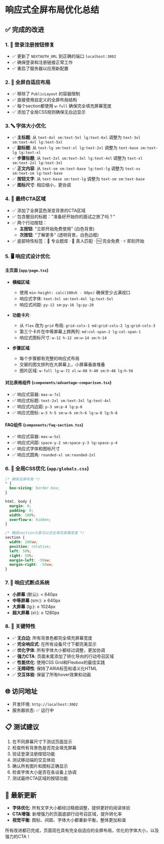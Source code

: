 # 响应式全屏布局优化总结

## ✅ 完成的改进

### 1. 🔗 登录注册按钮修复
- ✅ 更新了 `NEXTAUTH_URL` 到正确的端口 `localhost:3002`
- ✅ 确保登录和注册链接正常工作
- ✅ 重启了服务器以应用新配置

### 2. 📐 全屏自适应布局
- ✅ 移除了 `PublicLayout` 的容器限制
- ✅ 直接使用自定义的全屏布局结构
- ✅ 每个section都使用 `w-full` 确保完全填充屏幕宽度
- ✅ 添加了全局CSS规则确保无白边显示

### 3. 🔤 字体大小优化
- ✅ **主标题**: 从 `text-4xl sm:text-5xl lg:text-6xl` 调整为 `text-3xl sm:text-4xl lg:text-5xl`
- ✅ **副标题**: 从 `text-lg sm:text-xl lg:text-2xl` 调整为 `text-base sm:text-lg lg:text-xl`
- ✅ **步骤标题**: 从 `text-2xl sm:text-3xl lg:text-4xl` 调整为 `text-xl sm:text-2xl lg:text-3xl`
- ✅ **正文内容**: 从 `text-sm sm:text-base lg:text-lg` 调整为 `text-xs sm:text-sm lg:text-base`
- ✅ **按钮文字**: 从 `text-base sm:text-lg` 调整为 `text-sm sm:text-base`
- ✅ **图标尺寸**: 相应缩小，更协调

### 4. 🎯 最终CTA区域
- ✅ 添加了全屏蓝色渐变背景的CTA区域
- ✅ 包含醒目的标题："准备好开始你的面试之旅了吗？"
- ✅ 两个行动按钮：
  - **主按钮**: "立即开始免费使用" (白色背景)
  - **次按钮**: "了解更多" (透明背景，白色边框)
- ✅ 底部特性标签：🎯 专业题库 · 💼 真人匹配 · 🆓 完全免费 · ⚡ 即刻开始

### 5. 🖥️ 响应式设计优化

#### 主页面 (`app/page.tsx`)
- **横幅区域**: 
  - 使用 `min-height: calc(100vh - 80px)` 确保至少占满视口
  - 响应式字体: `text-3xl sm:text-4xl lg:text-5xl`
  - 响应式间距: `py-12 sm:py-16 lg:py-20`
  
- **功能卡片**:
  - 从 `flex` 改为 `grid` 布局: `grid-cols-1 md:grid-cols-2 lg:grid-cols-3`
  - 第三个卡片在中等屏幕上跨两列: `md:col-span-2 lg:col-span-1`
  - 响应式图标尺寸: `w-12 h-12 sm:w-14 sm:h-14`
  
- **步骤区域**:
  - 每个步骤都有完整的响应式布局
  - 交替的图文排列在大屏幕上，小屏幕垂直堆叠
  - 图片区域: `w-full lg:w-72 xl:w-80 h-40 sm:h-48 lg:h-56`

#### 对比表格组件 (`components/advantage-comparison.tsx`)
- ✅ 响应式容器: `max-w-7xl`
- ✅ 响应式标题: `text-2xl sm:text-3xl lg:text-4xl`
- ✅ 响应式内边距: `p-3 sm:p-4 lg:p-6`
- ✅ 响应式图标: `w-5 h-5 sm:w-6 sm:h-6 lg:w-8 lg:h-8`

#### FAQ组件 (`components/faq-section.tsx`)
- ✅ 响应式容器: `max-w-5xl`
- ✅ 响应式间距: `space-y-2 sm:space-y-3 lg:space-y-4`
- ✅ 响应式字体和图标尺寸
- ✅ 响应式圆角: `rounded-xl sm:rounded-2xl`

### 6. 🎨 全局CSS优化 (`app/globals.css`)
```css
/* 确保全屏布局 */
* {
  box-sizing: border-box;
}

html, body {
  margin: 0;
  padding: 0;
  width: 100%;
  overflow-x: hidden;
}

/* 确保section元素可以完全填充屏幕宽度 */
section {
  width: 100vw;
  position: relative;
  left: 50%;
  right: 50%;
  margin-left: -50vw;
  margin-right: -50vw;
}
```

### 7. 📱 响应式断点系统
- **小屏幕** (默认): < 640px
- **中等屏幕** (sm:): ≥ 640px  
- **大屏幕** (lg:): ≥ 1024px
- **超大屏幕** (xl:): ≥ 1280px

### 8. 🎯 关键特性
- ✅ **无白边**: 所有背景色都完全填充屏幕宽度
- ✅ **完全响应式**: 在所有设备尺寸下都完美显示
- ✅ **优化字体**: 所有字体大小都经过调整，更加协调
- ✅ **强力CTA**: 页面末尾添加了转化导向的行动号召区域
- ✅ **性能优化**: 使用CSS Grid和Flexbox的最佳实践
- ✅ **无障碍性**: 保持了ARIA标签和语义化HTML
- ✅ **交互体验**: 保留了所有hover效果和动画

## 🌐 访问地址
- 开发环境: `http://localhost:3002`
- 服务器状态: ✅ 运行中

## 📋 测试建议
1. 在不同屏幕尺寸下测试页面显示
2. 检查所有背景色是否完全填充屏幕
3. 验证登录注册按钮功能
4. 测试移动端的交互体验
5. 确认所有图片和图标正确显示
6. 检查字体大小是否在各设备上协调
7. 测试最终CTA区域的按钮功能

## 🎉 最新更新
- **字体优化**: 所有文字大小都经过精细调整，提供更好的阅读体验
- **CTA增强**: 新增强力的页面底部行动号召区域，提升转化率
- **视觉平衡**: 图标、间距、字体大小都重新平衡，整体更加和谐

所有改进都已完成，页面现在具有完全自适应的全屏布局，优化的字体大小，以及强力的CTA！ 